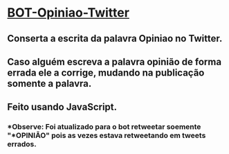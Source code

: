 # [BOT-Opiniao-Twitter](https://twitter.com/Bot_Opiniao)
## Conserta a escrita da palavra Opiniao no Twitter.  
## Caso alguém escreva a palavra opinião de forma errada ele a corrige, mudando na publicação somente a palavra.  
## Feito usando JavaScript.  
### *Observe: Foi atualizado para o bot retweetar soemente "*OPINIÃO" pois as vezes estava retweetando em tweets errados.  
